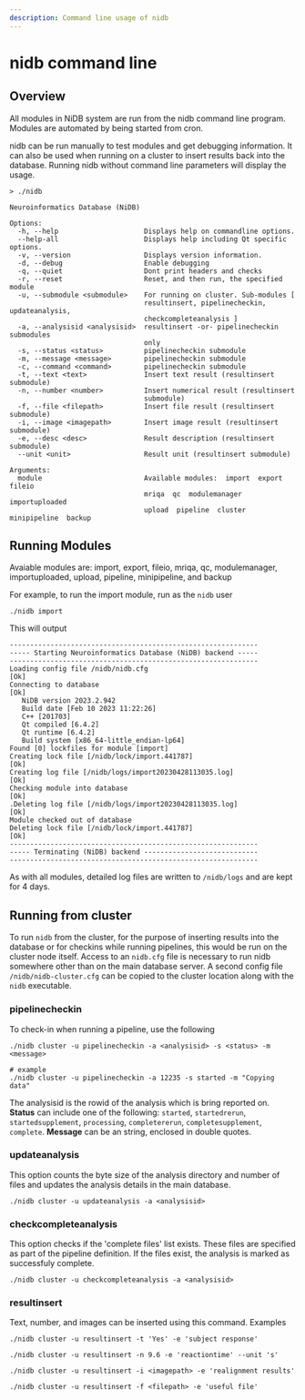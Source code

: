 ```yaml
---
description: Command line usage of nidb
---
```


# nidb command line

## Overview

All modules in NiDB system are run from the nidb command line program. Modules are automated by being started from cron.

nidb can be run manually to test modules and get debugging information. It can also be used when running on a cluster to insert results back into the database. Running nidb without command line parameters will display the usage.

```
> ./nidb

Neuroinformatics Database (NiDB)

Options:
  -h, --help                     Displays help on commandline options.
  --help-all                     Displays help including Qt specific options.
  -v, --version                  Displays version information.
  -d, --debug                    Enable debugging
  -q, --quiet                    Dont print headers and checks
  -r, --reset                    Reset, and then run, the specified module
  -u, --submodule <submodule>    For running on cluster. Sub-modules [
                                 resultinsert, pipelinecheckin, updateanalysis,
                                 checkcompleteanalysis ]
  -a, --analysisid <analysisid>  resultinsert -or- pipelinecheckin submodules
                                 only
  -s, --status <status>          pipelinecheckin submodule
  -m, --message <message>        pipelinecheckin submodule
  -c, --command <command>        pipelinecheckin submodule
  -t, --text <text>              Insert text result (resultinsert submodule)
  -n, --number <number>          Insert numerical result (resultinsert
                                 submodule)
  -f, --file <filepath>          Insert file result (resultinsert submodule)
  -i, --image <imagepath>        Insert image result (resultinsert submodule)
  -e, --desc <desc>              Result description (resultinsert submodule)
  --unit <unit>                  Result unit (resultinsert submodule)

Arguments:
  module                         Available modules:  import  export  fileio
                                 mriqa  qc  modulemanager  importuploaded
                                 upload  pipeline  cluster  minipipeline  backup
```

## Running Modules

Avaiable modules are: import, export, fileio, mriqa, qc, modulemanager, importuploaded, upload, pipeline, minipipeline, and backup

For example, to run the import module, run as the `nidb` user

```
./nidb import
```

This will output

```
-------------------------------------------------------------
----- Starting Neuroinformatics Database (NiDB) backend -----
-------------------------------------------------------------
Loading config file /nidb/nidb.cfg                                              [Ok]
Connecting to database                                                          [Ok]
   NiDB version 2023.2.942
   Build date [Feb 10 2023 11:22:26]
   C++ [201703]
   Qt compiled [6.4.2]
   Qt runtime [6.4.2]
   Build system [x86_64-little_endian-lp64]
Found [0] lockfiles for module [import]
Creating lock file [/nidb/lock/import.441787]                                   [Ok]
Creating log file [/nidb/logs/import20230428113035.log]                         [Ok]
Checking module into database                                                   [Ok]
.Deleting log file [/nidb/logs/import20230428113035.log]                        [Ok]
Module checked out of database
Deleting lock file [/nidb/lock/import.441787]                                   [Ok]
-------------------------------------------------------------
----- Terminating (NiDB) backend ----------------------------
-------------------------------------------------------------
```

As with all modules, detailed log files are written to `/nidb/logs` and are kept for 4 days.

## Running from cluster

To run `nidb` from the cluster, for the purpose of inserting results into the database or for checkins while running pipelines, this would be run on the cluster node itself. Access to an `nidb.cfg` file is necessary to run nidb somewhere other than on the main database server. A second config file `/nidb/nidb-cluster.cfg` can be copied to the cluster location along with the `nidb` executable.

### pipelinecheckin

To check-in when running a pipeline, use the following

```
./nidb cluster -u pipelinecheckin -a <analysisid> -s <status> -m <message>

# example
./nidb cluster -u pipelinecheckin -a 12235 -s started -m "Copying data"
```

The analysisid is the rowid of the analysis which is bring reported on. **Status** can include one of the following: `started`, `startedrerun`, `startedsupplement`, `processing`, `completererun`, `completesupplement`, `complete`. **Message** can be an string, enclosed in double quotes.

### updateanalysis

This option counts the byte size of the analysis directory and number of files and updates the analysis details in the main database.

```
./nidb cluster -u updateanalysis -a <analysisid>
```

### checkcompleteanalysis

This option checks if the 'complete files' list exists. These files are specified as part of the pipeline definition. If the files exist, the analysis is marked as successfuly complete.

```
./nidb cluster -u checkcompleteanalysis -a <analysisid>
```

### resultinsert

Text, number, and images can be inserted using this command. Examples

```
./nidb cluster -u resultinsert -t 'Yes' -e 'subject response'

./nidb cluster -u resultinsert -n 9.6 -e 'reactiontime' --unit 's'

./nidb cluster -u resultinsert -i <imagepath> -e 'realignment results'

./nidb cluster -u resultinsert -f <filepath> -e 'useful file'
```
